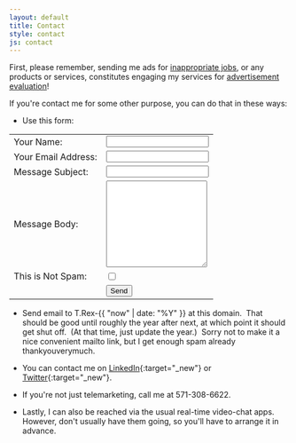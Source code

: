 ```yaml
---
layout: default
title: Contact
style: contact
js: contact
---
```


First, please remember,
sending me ads for
[inappropriate jobs](bad-jobs),
or any products or services,
constitutes engaging my services for
[advertisement evaluation](ad-eval)!

If you're contact me for some other purpose,
you can do that in these ways:

- Use this form:

<form action="https://www.actionforms.io/e/r/codosaurus-contact-form"
      id="contact" method="post" onsubmit="return check_form()">
    <table>
      <tr>
        <td><label for="name">Your Name:</label></td>
        <td><input type="text" name="name" id="name" required></td>
      </tr>
      <tr>
        <td><label for="email">Your Email Address:</label></td>
        <td><input type="email" name="email" id="email" required></td>
      </tr>
      <tr>
        <td><label for="subject">Message Subject:</label></td>
        <td><input type="text" name="subject" id="subject" required></td>
      </tr>
      <tr>
        <td><label for="body">Message Body:</label></td>
        <td>
          <textarea name="body" id="body" rows="10" maxlength="1000" required></textarea>
        </td>
      </tr>
      <tr>
        <td><label for="notspam">This is Not Spam:</label></td>
        <td><input type="checkbox" name="notspam" id="notspam"></td>
      </tr>
      <tr style="position: absolute; right: 101%">
        <td><label for="mt">Subscription:</label></td>
        <td><input type="text" name="mt" id="mt"></td>
      </tr>
      <tr><td></td><td><input type="submit" value="Send" /></td></tr>
    </table>
</form>

- Send email to T.Rex-{{ "now" | date: "%Y" }} at this domain.&nbsp;
That should be good until roughly the year after next,
at which point it should get shut off.&nbsp;
(At that time, just update the year.)&nbsp;
Sorry not to make it a nice convenient mailto link,
but I get enough spam already thankyouverymuch.

- You can contact me on
[LinkedIn](https://www.linkedin.com/in/DaveAronson/){:target="_new"}
or
[Twitter](https://twitter.com/DaveAronson){:target="_new"}.

- If you're not just telemarketing, call me at 571-308-6622.

- Lastly, I can also be reached via
the usual real-time video-chat apps.&nbsp;
However, don't usually have them going,
so you'll have to arrange it in advance.

